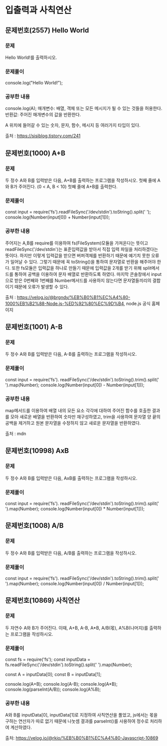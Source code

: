 # 입출력과 사칙연산

## 문제번호(2557) Hello World

### 문제
Hello World!를 출력하시오.

### 문제풀이
console.log("Hello World!");

### 공부한 내용
console.log(A);
매개변수: 배열, 객체 또는 모든 메시지가 될 수 있는 것들을 허용한다.
반환값: 주어진 매개변수의 값을 반환한다.

A 위치에 들어갈 수 있는 숫자, 문자, 함수, 메시지 등 여러가지 타입이 있다.

출처 : https://sisiblog.tistory.com/241



## 문제번호(1000) A+B

### 문제 
두 정수 A와 B를 입력받은 다음, A+B를 출력하는 프로그램을 작성하시오.
첫째 줄에 A와 B가 주어진다. (0 < A, B < 10)
첫째 줄에 A+B를 출력한다.

### 문제풀이

const input = require('fs').readFileSync('/dev/stdin').toString().split(' ');
console.log(Number(input[0]) + Number(input[1]));

### 공부한 내용
주어지는 A,B를 require를 이용하여 fs(FileSystem)모듈을 가져온다는 뜻이고 
readFileSync('/dev/stdin')는 표준입력값을 받아서 직접 입력 파일을 처리하겠다는 뜻이다.
하지만 이렇게 입력값을 받으면 버퍼객체를 반환하기 때문에 예기치 못한 오류가 일어날 수 있다.
그렇기 때문에 꼭 toString()을 통하여 문자열로 반환을 해주어야 한다.
또한 fs모듈은 입력값을 하나로 만들기 때문에 입력값을 2개를 받기 위해 split메서드를 통하여 
공백을 이용하여 문자 배열로 반환하도록 하였다.
마지막 콘솔창에서 input으로 받은 0번째와 1번째를 Number메서드를 사용하지 않는다면 문자열들끼리의 
결합이기 때문에 오류가 발생할 수 있다.

출처 : https://velog.io/@brgndy/%EB%B0%B1%EC%A4%80-1000%EB%B2%88-Node.js-%ED%92%80%EC%9D%B4, node.js 공식 홈페이지



## 문제번호(1001) A-B

### 문제
두 정수 A와 B를 입력받은 다음, A-B를 출력하는 프로그램을 작성하시오.

### 문제풀이

const input = require('fs'). readFileSync('/dev/stdin').toString().trim().split(' ').map(Number);
console.log(Number(input[0]) - Number(input[1]));

### 공부한 내용
map메서드를 이용하여 배열 내의 모든 요소 각각에 대하여 주어진 함수를 호출한 결과를 모아 새로운 배열을 반환하여 숫자만 재구성하였고, 
trim을 사용하여 문자열 양 끝의 공백을 제거하고 원본 문자열을 수정하지 않고 새로운 문자열을 반환하였다.

출처 : mdn



## 문제번호(10998) AxB

### 문제
두 정수 A와 B를 입력받은 다음, AxB를 출력하는 프로그램을 작성하시오.

### 문제풀이

const input = require('fs'). readFileSync('/dev/stdin').toString().trim().split(' ').map(Number);
console.log(Number(input[0]) * Number(input[1]));



## 문제번호(1008) A/B

### 문제
두 정수 A와 B를 입력받은 다음, A/B를 출력하는 프로그램을 작성하시오.

### 문제풀이

const input = require('fs'). readFileSync('/dev/stdin').toString().trim().split(' ').map(Number);
console.log(Number(input[0]) / Number(input[1]));



## 문제번호(10869) 사칙연산

### 문제
두 자연수 A와 B가 주어진다. 이때, A+B, A-B, A*B, A/B(몫), A%B(나머지)를 출력하는 프로그램을 작성하시오.

### 문제풀이

const fs = require('fs');
const inputData = fs.readFileSync('/dev/stdin').toString().split(' ').map(Number);

const A = inputData[0];
const B = inputData[1];

console.log(A+B);
console.log(A-B);
console.log(A*B);
console.log(parseInt(A/B));
console.log(A%B);

### 공부한 내용

A와 B를 inputData[0], inputData[1]로 지정하여 사칙연산을 풀었고, 
js에서는 몫을 구하는 연산자가 따로 없기 때문에 나눗셈 결과를 parseInt()를 사용하여 정수로 처리하여 계산하였다.

출처: https://velog.io/@rkio/%EB%B0%B1%EC%A4%80-Javascript-10869
